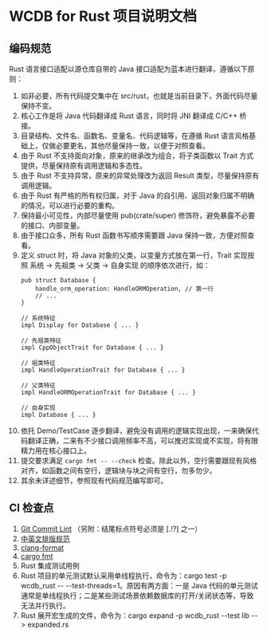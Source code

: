 # WCDB for Rust 项目说明文档

## 编码规范

Rust 语言接口适配以源仓库自带的 Java 接口适配为蓝本进行翻译，遵循以下原则：

1. 如非必要，所有代码提交集中在 src/rust，也就是当前目录下，外面代码尽量保持不变。
2. 核心工作是将 Java 代码翻译成 Rust 语言，同时将 JNI 翻译成 C/C++ 桥接。
3. 目录结构、文件名、函数名、变量名、代码逻辑等，在遵循 Rust 语言风格基础上，仅做必要更名，其他尽量保持一致，以便于对照查看。
4. 由于 Rust 不支持面向对象，原来的继承改为组合，将子类函数以 Trait 方式提供，尽量保持原有调用逻辑和多态性。
5. 由于 Rust 不支持异常，原来的异常处理改为返回 Result 类型，尽量保持原有调用逻辑。
6. 由于 Rust 有严格的所有权归属，对于 Java 的自引用、返回对象归属不明确的情况，可以进行必要的重构。
7. 保持最小可见性，内部尽量使用 pub(crate/super) 修饰符，避免暴露不必要的接口、内部变量。
8. 由于接口众多，所有 Rust 函数书写顺序需要跟 Java 保持一致，方便对照查看。
9. 定义 struct 时，将 Java 对象的父类，以变量方式放在第一行，Trait 实现按照 系统 -> 先祖类 -> 父类 -> 自身实现 的顺序依次进行，如：
    ```
    pub struct Database {
        handle_orm_operation: HandleORMOperation, // 第一行
        // ...
    }

    // 系统特征
    impl Display for Database { ... }

    // 先祖类特征
    impl CppObjectTrait for Database { ... }

    // 祖类特征
    impl HandleOperationTrait for Database { ... }

    // 父类特征
    impl HandleORMOperationTrait for Database { ... }

    // 自身实现
    impl Database { ... }
    ```
10. 依托 Demo/TestCase 逐步翻译，避免没有调用的逻辑实现出现，一来确保代码翻译正确，二来有不少接口调用频率不高，可以推迟实现或不实现，将有限精力用在核心接口上。
11. 提交要求满足 `cargo fmt -- --check` 检查。除此以外，空行需要跟现有风格对齐，如函数之间有空行，逻辑块与块之间有空行，勿多勿少。
12. 其余未详述细节，参照现有代码规范编写即可。

## CI 检查点
1. [Git Commit Lint](https://github.com/conventional-changelog/commitlint) （另附：结尾标点符号必须是 [.!?] 之一）
2. [中英文排版规范](https://github.com/huacnlee/autocorrect)
3. [clang-format](cpp/.clang-format)
4. [cargo fmt](https://github.com/rust-lang/rustfmt)
5. Rust 集成测试用例
6. Rust 项目的单元测试默认采用单线程执行，命令为：cargo test -p wcdb_rust -- --test-threads=1。原因有两方面：一是 Java 代码的单元测试通常是单线程执行；二是某些测试场景依赖数据库的打开/关闭状态等，导致无法并行执行。
7. Rust 展开宏生成的文件，命令为：cargo expand -p wcdb_rust --test lib -- > expanded.rs